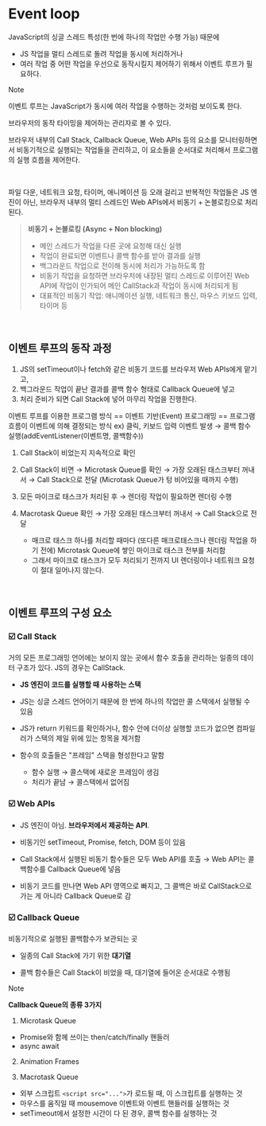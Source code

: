 # Event loop

JavaScript의 싱글 스레드 특성(한 번에 하나의 작업만 수행 가능) 때문에 
- JS 작업을 멀티 스레드로 돌려 작업을 동시에 처리하거나
- 여러 작업 중 어떤 작업을 우선으로 동작시킬지
제어하기 위해서 이벤트 루프가 필요하다.

> [!NOTE]
> 이벤트 루프는 JavaScript가 동시에 여러 작업을 수행하는 것처럼 보이도록 한다.
>
> 브라우저의 동작 타이밍을 제어하는 관리자로 볼 수 있다.
>
> 브라우저 내부의 Call Stack, Callback Queue, Web APIs 등의 요소를 모니터링하면서 비동기적으로 실행되는 작업들을 관리하고, 이 요소들을 순서대로 처리해서 프로그램의 실행 흐름을 제어한다.

<br />

파일 다운, 네트워크 요청, 타이머, 애니메이션 등 오래 걸리고 반복적인 작업들은 JS 엔진이 아닌, 브라우저 내부의 멀티 스레드인 Web APIs에서 비동기 + 논블로킹으로 처리된다.

> **비동기 + 논블로킹 (Async + Non blocking)**
> - 메인 스레드가 작업을 다른 곳에 요청해 대신 실행
> - 작업이 완료되면 이벤트나 콜백 함수를 받아 결과를 실행
> - 백그라운드 작업으로 전이해 동시에 처리가 가능하도록 함
> - 비동기 작업을 요청하면 브라우저에 내장된 멀티 스레드로 이루어진 Web API에 작업이 인가되어 메인 CallStack과 작업이 동시에 처리되게 됨
> - 대표적인 비동기 작업: 애니메이션 실행, 네트워크 통신, 마우스 키보드 입력, 타이머 등

<br />

## 이벤트 루프의 동작 과정

1. JS의 setTimeout이나 fetch와 같은 비동기 코드를 브라우저 Web APIs에게 맡기고,
2. 백그라운드 작업이 끝난 결과를 콜백 함수 형태로 Callback Queue에 넣고
3. 처리 준비가 되면 Call Stack에 넣어 마무리 작업을 진행한다.

이벤트 루프를 이용한 프로그램 방식 == 이벤트 기반(Event) 프로그래밍 == 프로그램 흐름이 이벤트에 의해 결정되는 방식
ex) 클릭, 키보드 입력 이벤트 발생 → 콜백 함수 실행(addEventListener(이벤트명, 콜백함수))

1. Call Stack이 비었는지 지속적으로 확인

2. Call Stack이 비면 → Microtask Queue를 확인 → 가장 오래된 태스크부터 꺼내서 → Call Stack으로 전달 (Microtask Queue가 텅 비어있을 때까지 수행)

3. 모든 마이크로 태스크가 처리된 후 → 렌더링 작업이 필요하면 렌더링 수행

4. Macrotask Queue 확인 → 가장 오래된 태스크부터 꺼내서 → Call Stack으로 전달
    - 매크로 태스크 하나를 처리할 때마다 (또다른 매크로태스크나 렌더링 작업을 하기 전에) Microtask Queue에 쌓인 마이크로 태스크 전부를 처리함
    - 그래서 마이크로 태스크가 모두 처리되기 전까지 UI 렌더링이나 네트워크 요청이 절대 일어나지 않는다.

<br />

## 이벤트 루프의 구성 요소

### ☑️ Call Stack

거의 모든 프로그래밍 언어에는 보이지 않는 곳에서 함수 호출을 관리하는 일종의 데이터 구조가 있다. JS의 경우는 CallStack.

- **JS 엔진이 코드를 실행할 때 사용하는 스택**

- JS는 싱글 스레드 언어이기 때문에 한 번에 하나의 작업만 콜 스택에서 실행될 수 있음

- JS가 return 키워드를 확인하거나, 함수 안에 더이상 실행할 코드가 없으면 컴파일러가 스택의 제일 위에 있는 항목을 제거함

- 함수의 호출들은 "프레임" 스택을 형성한다고 말함
  - 함수 실행 → 콜스택에 새로운 프레임이 생김
  - 처리가 끝남 → 콜스택에서 없어짐

### ☑️ Web APIs

- JS 엔진이 아님. **브라우저에서 제공하는 API**.

- 비동기인 setTimeout, Promise, fetch, DOM 등이 있음

- Call Stack에서 실행된 비동기 함수들은 모두 Web API를 호출 → Web API는 콜백함수를 Callback Queue에 넣음

- 비동기 코드를 만나면 Web API 영역으로 빠지고, 그 콜백은 바로 CallStack으로 가는 게 아니라 Callback Queue로 감

### ☑️ Callback Queue

비동기적으로 실행된 콜백함수가 보관되는 곳

- 일종의 Call Stack에 가기 위한 **대기열**

- 콜백 함수들은 Call Stack이 비었을 때, 대기열에 들어온 순서대로 수행됨

> [!NOTE]
>
> **Callback Queue의 종류 3가지**
>
> 1. Microtask Queue
>   - Promise와 함께 쓰이는 then/catch/finally 핸들러
>   - async await
>
> 2. Animation Frames
>
> 3. Macrotask Queue
>   - 외부 스크립트 `<script src="...">`가 로드될 때, 이 스크립트를 실행하는 것
>   - 마우스를 움직일 때 mousemove 이벤트와 이벤트 핸들러를 실행하는 것
>   - setTimeout에서 설정한 시간이 다 된 경우, 콜백 함수를 실행하는 것
